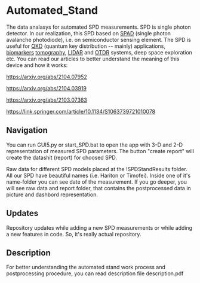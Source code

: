 # Automated_Stand
The data analasys for automated SPD measurements. 
SPD is single photon detector. In our realization, this SPD based on [SPAD](https://en.wikipedia.org/wiki/Single-photon_avalanche_diode) (single photon avalanche photodiode), i.e. on semiconductor sensing element. 
The SPD is useful for [QKD](https://en.wikipedia.org/wiki/Quantum_key_distribution) (quantum key distribution -- mainly) applications, [biomarkers](https://en.wikipedia.org/wiki/Biomarker_(medicine)) [tomography](https://en.wikipedia.org/wiki/Tomography), [LIDAR](https://en.wikipedia.org/wiki/Lidar) and [OTDR](https://en.wikipedia.org/wiki/Optical_time-domain_reflectometer) systems, deep space exploration etc. 
You can read our articles to better understand the meaning of this device and how it works:

https://arxiv.org/abs/2104.07952

https://arxiv.org/abs/2104.03919

https://arxiv.org/abs/2103.07363

https://link.springer.com/article/10.1134/S1063739721010078

## Navigation
You can run GUI5.py or start_SPD.bat to open the app with 3-D and 2-D representation of measured SPD parameters. The button "create report" will create the datashit (report) for choosed SPD. 

Raw data for different SPD models placed at the !SPDStandResults folder. All our SPD have beautiful names (i.e. Hariton or Timofei). Inside one of it's name-folder you can see date of the measurement. If you go deeper, you will see raw data and report folder, that contains the postprocessed data in picture and dashbord representation. 

## Updates
Repository updates while adding a new SPD measurements or while adding a new features in code. So, it's really actual repository.

## Description

For better understanding the automated stand work process and postprocessing procedure, you can read description file description.pdf
